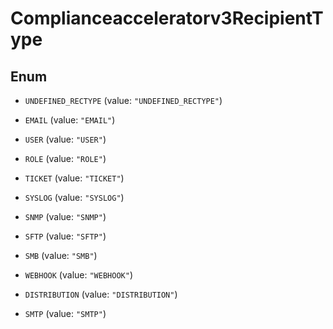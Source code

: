 

# Complianceacceleratorv3RecipientType

## Enum


* `UNDEFINED_RECTYPE` (value: `"UNDEFINED_RECTYPE"`)

* `EMAIL` (value: `"EMAIL"`)

* `USER` (value: `"USER"`)

* `ROLE` (value: `"ROLE"`)

* `TICKET` (value: `"TICKET"`)

* `SYSLOG` (value: `"SYSLOG"`)

* `SNMP` (value: `"SNMP"`)

* `SFTP` (value: `"SFTP"`)

* `SMB` (value: `"SMB"`)

* `WEBHOOK` (value: `"WEBHOOK"`)

* `DISTRIBUTION` (value: `"DISTRIBUTION"`)

* `SMTP` (value: `"SMTP"`)



